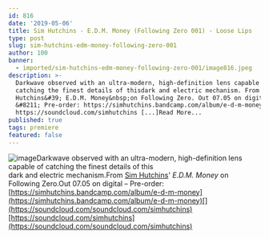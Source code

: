 ```yaml
---
id: 816
date: '2019-05-06'
title: Sim Hutchins - E.D.M. Money (Following Zero 001) - Loose Lips
type: post
slug: sim-hutchins-edm-money-following-zero-001
author: 100
banner:
  - imported/sim-hutchins-edm-money-following-zero-001/image816.jpeg
description: >-
  Darkwave observed with an ultra-modern, high-definition lens capable of
  catching the finest details of thisdark and electric mechanism. From Sim
  Hutchins&#39; E.D.M. Money&nbsp;on Following Zero. Out 07.05 on digital
  &#8211; Pre-order: https://simhutchins.bandcamp.com/album/e-d-m-money
  https://soundcloud.com/simhutchins [...]Read More...
published: true
tags: premiere
featured: false
---
```

![image](../imported/sim-hutchins-edm-money-following-zero-001/image816.jpeg)Darkwave observed with an ultra-modern, high-definition lens capable of catching the finest details of this  
dark and electric mechanism.From [Sim Hutchins](https://www.residentadvisor.net/dj/simhutchins)' _E.D.M. Money_ on Following Zero.Out 07.05 on digital – Pre-order: [](https://simhutchins.bandcamp.com/album/e-d-m-money)[https://simhutchins.bandcamp.com/album/e-d-m-money](https://simhutchins.bandcamp.com/album/e-d-m-money)[](https://soundcloud.com/soundcloud.com/simhutchins)[https://soundcloud.com/simhutchins](https://soundcloud.com/soundcloud.com/simhutchins)